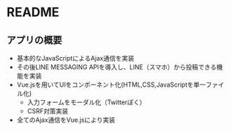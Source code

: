 # README

## アプリの概要
* 基本的なJavaScriptによるAjax通信を実装
* その後LINE MESSAGING APIを導入し、LINE（スマホ）から投稿できる機能を実装
* Vue.jsを用いてUIをコンポーネント化(HTML,CSS,JavaScriptを単一ファイル化)
  * 入力フォームをモーダル化（Twitterぽく）
  * CSRF対策実装
* 全てのAjax通信をVue.jsにより実装

